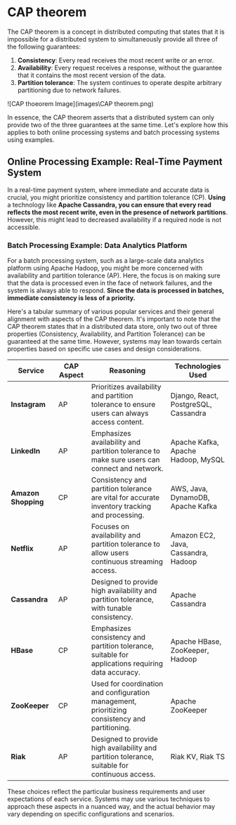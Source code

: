 # CAP theorem

The CAP theorem is a concept in distributed computing that states that it is impossible for a distributed system to simultaneously provide all three of the following guarantees:

1. **Consistency**: Every read receives the most recent write or an error.
2. **Availability**: Every request receives a response, without the guarantee that it contains the most recent version of the data.
3. **Partition tolerance**: The system continues to operate despite arbitrary partitioning due to network failures.

![CAP thoeorem Image](images\CAP theorem.png)

In essence, the CAP theorem asserts that a distributed system can only provide two of the three guarantees at the same time. Let's explore how this applies to both online processing systems and batch processing systems using examples.

## Online Processing Example: Real-Time Payment System

In a real-time payment system, where immediate and accurate data is crucial, you might prioritize consistency and partition tolerance (CP). **Using** a technology like **Apache Cassandra, you can ensure that every read reflects the most recent write, even in the presence of network partitions**. However, this might lead to decreased availability if a required node is not accessible.

### Batch Processing Example: Data Analytics Platform

For a batch processing system, such as a large-scale data analytics platform using Apache Hadoop, you might be more concerned with availability and partition tolerance (AP). Here, the focus is on making sure that the data is processed even in the face of network failures, and the system is always able to respond. **Since the data is processed in batches, immediate consistency is less of a priority.**

Here's a tabular summary of various popular services and their general alignment with aspects of the CAP theorem. It's important to note that the CAP theorem states that in a distributed data store, only two out of three properties (Consistency, Availability, and Partition Tolerance) can be guaranteed at the same time. However, systems may lean towards certain properties based on specific use cases and design considerations.

| Service          | CAP Aspect | Reasoning                                                                                      | Technologies Used                        |
|------------------|------------|------------------------------------------------------------------------------------------------|------------------------------------------|
| **Instagram**    | AP         | Prioritizes availability and partition tolerance to ensure users can always access content.      | Django, React, PostgreSQL, Cassandra     |
| **LinkedIn**     | AP         | Emphasizes availability and partition tolerance to make sure users can connect and network.      | Apache Kafka, Apache Hadoop, MySQL       |
| **Amazon Shopping** | CP       | Consistency and partition tolerance are vital for accurate inventory tracking and processing.    | AWS, Java, DynamoDB, Apache Kafka        |
| **Netflix**      | AP         | Focuses on availability and partition tolerance to allow users continuous streaming access.       | Amazon EC2, Java, Cassandra, Hadoop      |
| **Cassandra**    | AP         | Designed to provide high availability and partition tolerance, with tunable consistency.         | Apache Cassandra                         |
| **HBase**        | CP         | Emphasizes consistency and partition tolerance, suitable for applications requiring data accuracy.| Apache HBase, ZooKeeper, Hadoop           |
| **ZooKeeper**    | CP         | Used for coordination and configuration management, prioritizing consistency and partitioning.  | Apache ZooKeeper                         |
| **Riak**         | AP         | Designed to provide high availability and partition tolerance, suitable for continuous access.    | Riak KV, Riak TS                          |

These choices reflect the particular business requirements and user expectations of each service. Systems may use various techniques to approach these aspects in a nuanced way, and the actual behavior may vary depending on specific configurations and scenarios.
